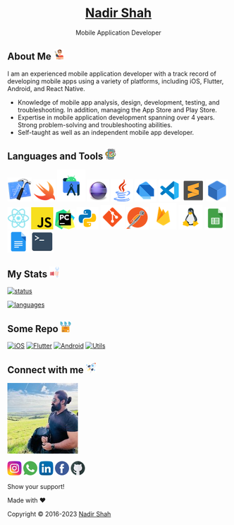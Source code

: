 <h1 align="center">
  <a href="https://github.com/lonewolfnadhu">    
    Nadir Shah
  </a>
</h1>

<p align="center">
  Mobile Application Developer
</p>

## About Me [<img src="https://github.com/lonewolfnadhu/lonewolfnadhu/blob/main/Resources/Icons/auther-icon.png">](https://github.com/lonewolfnadhu)
I am an experienced mobile application developer with a track record of developing mobile apps using a variety of platforms, including iOS, Flutter, Android, and React Native.

- Knowledge of mobile app analysis, design, development, testing, and troubleshooting. In addition, managing the App Store and Play Store. 
- Expertise in mobile application development spanning over 4 years. Strong problem-solving and troubleshooting abilities.
- Self-taught as well as an independent mobile app developer.


## Languages and Tools [<img src="https://github.com/lonewolfnadhu/lonewolfnadhu/blob/main/Resources/Icons/extras-icon.png">](https://github.com/lonewolfnadhu)
[<img src="https://github.com/lonewolfnadhu/lonewolfnadhu/blob/main/Resources/Icons/xcode-icon.png">](https://github.com/lonewolfnadhu)
[<img src="https://github.com/lonewolfnadhu/lonewolfnadhu/blob/main/Resources/Icons/swift-icon.png">](https://github.com/lonewolfnadhu)
[<img src="https://github.com/lonewolfnadhu/lonewolfnadhu/blob/main/Resources/Icons/android-studio-icon.png">](https://github.com/lonewolfnadhu)
[<img src="https://github.com/lonewolfnadhu/lonewolfnadhu/blob/main/Resources/Icons/eclipse-icon.png">](https://github.com/lonewolfnadhu)
[<img src="https://github.com/lonewolfnadhu/lonewolfnadhu/blob/main/Resources/Icons/java-icon.png">](https://github.com/lonewolfnadhu)
[<img src="https://github.com/lonewolfnadhu/lonewolfnadhu/blob/main/Resources/Icons/dart-icon.png">](https://github.com/lonewolfnadhu)
[<img src="https://github.com/lonewolfnadhu/lonewolfnadhu/blob/main/Resources/Icons/vs-code-icon.png">](https://github.com/lonewolfnadhu)
[<img src="https://github.com/lonewolfnadhu/lonewolfnadhu/blob/main/Resources/Icons/sublime-icon.png">](https://github.com/lonewolfnadhu)
[<img src="https://github.com/lonewolfnadhu/lonewolfnadhu/blob/main/Resources/Icons/netbeans-icon.png">](https://github.com/lonewolfnadhu)
[<img src="https://github.com/lonewolfnadhu/lonewolfnadhu/blob/main/Resources/Icons/react-native-icon.png">](https://github.com/lonewolfnadhu)
[<img src="https://github.com/lonewolfnadhu/lonewolfnadhu/blob/main/Resources/Icons/java-script-icon.png">](https://github.com/lonewolfnadhu)
[<img src="https://github.com/lonewolfnadhu/lonewolfnadhu/blob/main/Resources/Icons/pycharm-icon.png">](https://github.com/lonewolfnadhu)
[<img src="https://github.com/lonewolfnadhu/lonewolfnadhu/blob/main/Resources/Icons/python-icon.png">](https://github.com/lonewolfnadhu)
[<img src="https://github.com/lonewolfnadhu/lonewolfnadhu/blob/main/Resources/Icons/git-icon.png">](https://github.com/lonewolfnadhu)
[<img src="https://github.com/lonewolfnadhu/lonewolfnadhu/blob/main/Resources/Icons/postman-icon.png">](https://github.com/lonewolfnadhu)
[<img src="https://github.com/lonewolfnadhu/lonewolfnadhu/blob/main/Resources/Icons/firebase-icon.png">](https://github.com/lonewolfnadhu)
[<img src="https://github.com/lonewolfnadhu/lonewolfnadhu/blob/main/Resources/Icons/linux-icon.png">](https://github.com/lonewolfnadhu)
[<img src="https://github.com/lonewolfnadhu/lonewolfnadhu/blob/main/Resources/Icons/google-sheet-icon.png">](https://github.com/lonewolfnadhu)
[<img src="https://github.com/lonewolfnadhu/lonewolfnadhu/blob/main/Resources/Icons/google-doc-icon.png">](https://github.com/lonewolfnadhu)
[<img src="https://github.com/lonewolfnadhu/lonewolfnadhu/blob/main/Resources/Icons/terminal-icon.png">](https://github.com/lonewolfnadhu)


## My Stats [<img src="https://github.com/lonewolfnadhu/lonewolfnadhu/blob/main/Resources/Icons/install-icon.png">](https://github.com/lonewolfnadhu)
[![status](https://github-readme-stats.vercel.app/api?username=lonewolfnadhu&show_icons=true&theme=radical)](https://github.com/lonewolfnadhu)

[![languages](https://github-readme-stats.vercel.app/api/top-langs/?username=lonewolfnadhu&langs_count=8&layout=compact)](https://github.com/lonewolfnadhu)


## Some Repo [<img src="https://github.com/lonewolfnadhu/lonewolfnadhu/blob/main/Resources/Icons/repository-icon.png">](https://github.com/lonewolfnadhu)
[![iOS](https://github-readme-stats.vercel.app/api/pin/?username=lonewolfnadhu&repo=ios)](https://github.com/lonewolfnadhu/ios)
[![Flutter](https://github-readme-stats.vercel.app/api/pin/?username=lonewolfnadhu&repo=flutter)](https://github.com/lonewolfnadhu/flutter)
[![Android](https://github-readme-stats.vercel.app/api/pin/?username=lonewolfnadhu&repo=android)](https://github.com/lonewolfnadhu/android)
[![Utils](https://github-readme-stats.vercel.app/api/pin/?username=lonewolfnadhu&repo=lonewolfnadhu)](https://github.com/lonewolfnadhu/lonewolfnadhu)


## Connect with me [<img src="https://github.com/lonewolfnadhu/lonewolfnadhu/blob/main/Resources/Icons/projects-icon.png">](https://github.com/lonewolfnadhu)

[<img src="https://github.com/lonewolfnadhu/lonewolfnadhu/blob/main/Resources/Icons/nadir-icon.jpg">](https://github.com/lonewolfnadhu)

[<img src="https://github.com/lonewolfnadhu/lonewolfnadhu/blob/main/Resources/Icons/instagram-icon.png">](https://www.instagram.com/lonewolfnadhu/)
[<img src="https://github.com/lonewolfnadhu/lonewolfnadhu/blob/main/Resources/Icons/whatsapp-icon.png">](https://api.whatsapp.com/send?phone=07442013458&lang=en)
[<img src="https://github.com/lonewolfnadhu/lonewolfnadhu/blob/main/Resources/Icons/linkedin-icon.png">](https://www.linkedin.com/in/lonewolfnadhu/)
[<img src="https://github.com/lonewolfnadhu/lonewolfnadhu/blob/main/Resources/Icons/facebook-icon.png">](https://www.facebook.com/lonewolfnadhu/)
[<img src="https://github.com/lonewolfnadhu/lonewolfnadhu/blob/main/Resources/Icons/github-icon.png">](https://github.com/lonewolfnadhu)


Show your support!


Made with ❤️


Copyright © 2016-2023 [Nadir Shah](https://linktr.ee/lonewolfnadhu)
